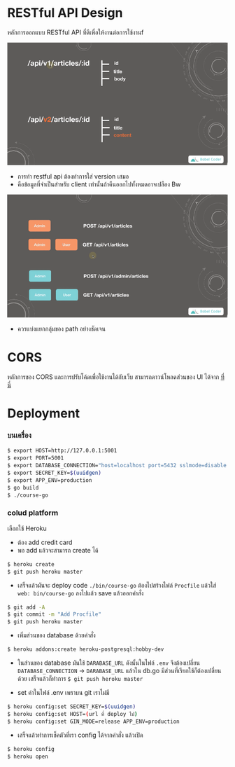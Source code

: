 # RESTful API Design
หลักการออกแบบ RESTful API ที่ดีเพื่อให้งานต่อการใช้งานf

![postman](/RestfulAPI_with_go/course-go/images/RV.png)
- การทำ restful api ต้องทำการใส่ version เสมอ
- คือข้อมูลที่จำเป็นสำหรับ client เท่านั้นถ้าคืนออกไปทั้งหมดอาจเปลือง Bw

![postman](/RestfulAPI_with_go/course-go/images/Path.png)

- ควรแบ่งแยกกลุ่มของ path อย่างชัดเจน

# CORS
หลักการของ CORS และการปรับโค้ดเพื่อใช้งานได้กับเว็บ สามารถดาวน์โหลดส่วนของ UI ได้จาก [ที่นี่](https://www.dropbox.com/scl/fi/3h4vucg1c2x7shbae78ze/ui.zip?rlkey=0wj6otvv5jgu6pffzvx6sgpgg&dl=0)

# Deployment 
### บนเครื่อง
```bash
$ export HOST=http://127.0.0.1:5001   
$ export PORT=5001   
$ export DATABASE_CONNECTION="host=localhost port=5432 sslmode=disable user=postgres dbname=articles password="
$ export SECRET_KEY=$(uuidgen) 
$ export APP_ENV=production
$ go build
$ ./course-go
```

### colud platform
เลือกใช้ Heroku
- ต้อง add credit card
- พอ add แล้วจะสามารถ create ได้ 

```bash
$ heroku create
$ git push heroku master
```

- เสร็จแล้วมันจะ deploy code `./bin/course-go` ต้องไปสร้างไฟล์ `Procfile` แล้วใส่ `web: bin/course-go` ลงไปแล้ว save แล้วออกคำสั่ง

```bash
$ git add -A
$ git commit -m "Add Procfile"
$ git push heroku master
```

- เพิ่มส่วนของ database ด้วยคำสั่ง

```bash
$ heroku addons:create heroku-postgresql:hobby-dev
```

- ในส่วนของ database มันใช้ `DARABASE_URL` ดังนั้นในไฟล์ `.env` จึงต้องเปลี่ยน `DATABASE_CONNECTION` -> `DARABASE_URL` แล้วใน db.go มีส่วนที่เรียกใช้ก็ต้องเปลี่ยนด้วย เสร็จแล้วก็ทำการ `$ git push heroku master`

- set ค่าในไฟล์ .env เพราบน git เราไม่มี
```bash
$ heroku config:set SECRET_KEY=$(uuidgen)
$ heroku config:set HOST=(url ที่ deploy ไป)
$ heroku config:set GIN_MODE=release APP_ENV=production
```

- เสร็จแล้วทำการเช็คตัวที่เรา config ได้จากคำสั่ง แล้วเปิด
```bash
$ heroku config
$ heroku open
```